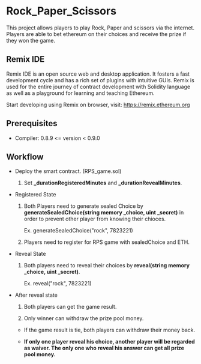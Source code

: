 # Rock_Paper_Scissors
This project allows players to play Rock, Paper and scissors via the internet. Players are able to bet ethereum on their choices and receive the prize if they won the game.

## Remix IDE
Remix IDE is an open source web and desktop application. It fosters a fast development cycle and has a rich set of plugins with intuitive GUIs. Remix is used for the entire journey of contract development with Solidity language as well as a playground for learning and teaching Ethereum.

Start developing using Remix on browser, visit: https://remix.ethereum.org

## Prerequisites
* Compiler:
  0.8.9 <= version < 0.9.0
  
## Workflow
* Deploy the smart contract. (RPS_game.sol)

  1. Set **_durationRegisteredMinutes** and **_durationRevealMinutes**.
  
* Registered State

  1. Both Players need to generate sealed Choice by **generateSealedChoice(string memory _choice, uint _secret)** in order to prevent other player from knowing their chioces. 
  
      Ex. generateSealedChoice("rock", 7823221)
  
  2. Players need to register for RPS game with sealedChoice and ETH. 

* Reveal State
 
  1. Both players need to reveal their choices by **reveal(string memory _choice, uint _secret)**. 
 
      Ex. reveal("rock", 7823221)
    
* After reveal state

  1. Both players can get the game result.
  
  2. Only winner can withdraw the prize pool money.
  
  * If the game result is tie, both players can withdraw their money back.

  * **If only one player reveal his choice, another player will be regarded as waiver. The only one who reveal his answer can get all prize pool money.**
  
  
